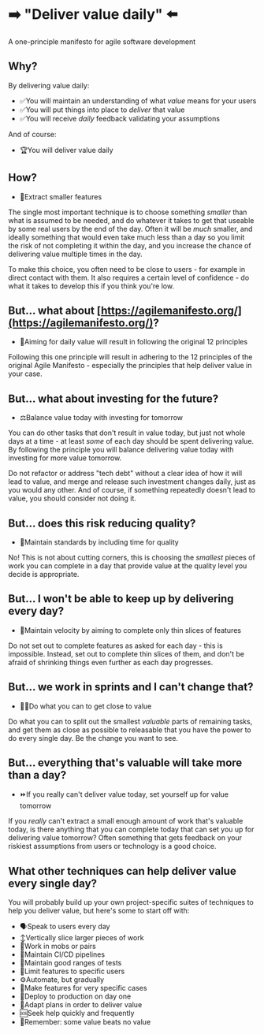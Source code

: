 # ➡️ "Deliver value daily" ⬅️

A one-principle manifesto for agile software development

## Why?

By delivering value daily:

- <span class="li-emoji">✅</span><span class="li-content">You will maintain an understanding of what _value_ means for your users</span>
- <span class="li-emoji">✅</span><span class="li-content">You will put things into place to _deliver_ that value</span>
- <span class="li-emoji">✅</span><span class="li-content">You will receive _daily_ feedback validating your assumptions</span>

And of course:

- <span class="li-emoji">🏆</span><span class="li-content">You will deliver value daily</span>

## How?

- <span class="li-emoji">🔬</span><span class="li-content">Extract smaller features</span>

The single most important technique is to choose something _smaller_ than what is assumed to be needed, and do whatever it takes to get that useable by some real users by the end of the day. Often it will be _much_ smaller, and ideally something that would even take much less than a day so you limit the risk of not completing it within the day, and you increase the chance of delivering value multiple times in the day.

To make this choice, you often need to be close to users - for example in direct contact with them. It also requires a certain level of confidence - do what it takes to develop this if you think you're low.

## But... what about [https://agilemanifesto.org/](https://agilemanifesto.org/)?

- <span class="li-emoji">🧭</span><span class="li-content">Aiming for daily value will result in following the original 12 principles</span>

Following this one principle will result in adhering to the 12 principles of the original Agile Manifesto - especially the principles that help deliver value in your case.

## But... what about investing for the future?

- <span class="li-emoji">⚖️</span><span class="li-content">Balance value today with investing for tomorrow</span>

You can do other tasks that don't result in value today, but just not whole days at a time - at least _some_ of each day should be spent delivering value. By following the principle you will balance delivering value today with investing for more value tomorrow.

Do not refactor or address "tech debt" without a clear idea of how it will lead to value, and merge and release such investment changes daily, just as you would any other. And of course, if something repeatedly doesn't lead to value, you should consider not doing it.

## But... does this risk reducing quality?

- <span class="li-emoji">🎩</span><span class="li-content">Maintain standards by including time for quality</span>

No! This is not about cutting corners, this is choosing the _smallest_ pieces of work you can complete in a day that provide value at the quality level you decide is appropriate.

## But... I won't be able to keep up by delivering every day?

- <span class="li-emoji">🐌</span><span class="li-content">Maintain velocity by aiming to complete only thin slices of features</span>

Do not set out to complete features as asked for each day - this is impossible. Instead, set out to complete thin slices of them, and don't be afraid of shrinking things even further as each day progresses.

## But... we work in sprints and I can't change that?

- <span class="li-emoji">🫵🏻</span><span class="li-content">Do what you can to get close to value</span>

Do what you can to split out the smallest _valuable_ parts of remaining tasks, and get them as close as possible to releasable that you have the power to do every single day. Be the change you want to see.

## But... everything that's valuable will take more than a day?

- <span class="li-emoji">⏩</span><span class="li-content">If you really can't deliver value today, set yourself up for value tomorrow</span>

If you _really_ can't extract a small enough amount of work that's valuable today, is there anything that you can complete today that can set you up for delivering value tomorrow? Often something that gets feedback on your riskiest assumptions from users or technology is a good choice.

## What other techniques can help deliver value every single day?

You will probably build up your own project-specific suites of techniques to help you deliver value, but here's some to start off with:

- <span class="li-emoji">🗣</span><span class="li-content">Speak to users every day</span>
- <span class="li-emoji">↕️</span><span class="li-content">Vertically slice larger pieces of work</span>
- <span class="li-emoji">👥</span><span class="li-content">Work in mobs or pairs</span>
- <span class="li-emoji">🚛</span><span class="li-content">Maintain CI/CD pipelines</span>
- <span class="li-emoji">📝</span><span class="li-content">Maintain good ranges of tests</span>
- <span class="li-emoji">🚦</span><span class="li-content">Limit features to specific users</span>
- <span class="li-emoji">⚙️</span><span class="li-content">Automate, but gradually</span>
- <span class="li-emoji">🎯</span><span class="li-content">Make features for very specific cases</span>
- <span class="li-emoji">🏁</span><span class="li-content">Deploy to production on day one</span>
- <span class="li-emoji">🔀</span><span class="li-content">Adapt plans in order to deliver value</span>
- <span class="li-emoji">🆘</span><span class="li-content">Seek help quickly and frequently</span>
- <span class="li-emoji">🧠</span><span class="li-content">Remember: some value beats no value</span>
